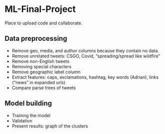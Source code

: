 # ML-Final-Project

Place to upload code and collaborate. 

## Data preprocessing

- Remove geo, media, and author columns because they contain no data. 
- Remove unrelated tweets: CSGO, Covid, “spreading/spread like wildfire”
- Remove non-English tweets
-	Removing special characters
-	Remove geographic label column
-	Extract features: caps, exclamations, hashtag, key words (Adrian), links (“news” in expanded urls)
-	Compare parse trees of tweets

## Model building 
-	Training the model
-	Validation
-	Present results: graph of the clusters
